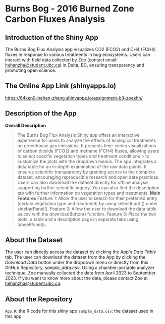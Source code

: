 # Burns Bog - 2016 Burned Zone Carbon Fluxes Analysis
## Introduction of the Shiny App
The Burns Bog Flux Analysis app visualizes CO2 (FCO2) and CH4 (FCH4) fluxes in response to various treatments in bog ecosystems. Users can interact with field data collected by Zoe (contact email: hehanzha@student.ubc.ca) in Delta, BC, ensuring transparency and promoting open science. 
## The Online App Link (shinyapps.io)
https://64ken0-hehan-zhang.shinyapps.io/assignment-b3-zoezhh/
## Description of the App
**Overall Description**
> The Burns Bog Flux Analysis Shiny app offers an interactive experience for users to analyze the effects of ecological treatments on greenhouse gas emissions. It
> presents time-series visualizations of carbon dioxide (FCO2) and methane (FCH4) fluxes, allowing users to select specific vegetation types and treatment conditions > to customize the plots with the dropdown menus. The app integrates a data table for an in-depth examination of the raw data points. It ensures scientific
> transparency by granting access to the complete dataset, encouraging reproducible research and open data practices. Users can also download the dataset directly
> for offline analysis, supporting further scientific inquiry. You can also find the description tab with further information on vegetation types and treatments.
**Main Features**
> Feature 1: Allow the user to search for their preferred entry (certain vegetation type and treatment) by using selectInput () under sidebarPanel().
> Feature 2: Allow the user to download the data table as.csv with the downloadButton() function.
> Feature 3: Place the two plots, a table and a description page in separate tabs using tabsetPanel().
## About the Dataset
The user can directly access the dataset by clicking the App's _Data Table_ tab. The user can download the dataset from the App by clicking the _Download Data_ button under the dropdown menu or directly from this GitHub Repository, _sample_data.csv_. Using a chamber-portable analyzer technique, Zoe manually collected the data from April 2023 to September 2023. If you want to know more about the data, please contact Zoe at hehanzha@student.ubc.ca.
## About the Repository
`App.R`: the R code for this shiny app
`sample_data.csv`: the dataset used in this app
